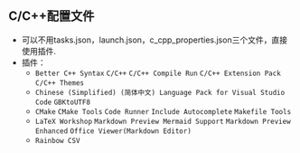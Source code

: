 ## C/C++配置文件

- 可以不用tasks.json，launch.json，c_cpp_properties.json三个文件，直接使用插件.
- 插件：
  - `Better C++ Syntax` `C/C++` `C/C++ Compile Run` `C/C++ Extension Pack` `C/C++ Themes`
  - `Chinese (Simplified) (简体中文) Language Pack for Visual Studio Code` `GBKtoUTF8`
  - `CMake` `CMake Tools` `Code Runner`  `Include Autocomplete` `Makefile Tools`
  - `LaTeX Workshop` `Markdown Preview Mermaid Support` `Markdown Preview Enhanced` `Office Viewer(Markdown Editor)`
  - `Rainbow CSV`
